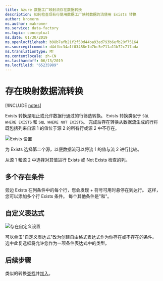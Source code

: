 ```yaml
---
title: Azure 数据工厂映射流存在数据转换
description: 如何检查现有行使用数据工厂映射数据的流使用 Exists 转换
author: kromerm
ms.author: makromer
ms.service: data-factory
ms.topic: conceptual
ms.date: 01/30/2019
ms.openlocfilehash: b98b7afb21f2f50d44ba93ed793b6efb20f75164
ms.sourcegitcommit: d4dfbc34a1f03488e1b7bc5e711a11b72c717ada
ms.translationtype: MT
ms.contentlocale: zh-CN
ms.lasthandoff: 06/13/2019
ms.locfileid: "65235989"
---
```

# <a name="mapping-data-flow-exists-transformation"></a>存在映射数据流转换

[!INCLUDE [notes](../../includes/data-factory-data-flow-preview.md)]

Exists 转换是阻止或允许数据行通过的行筛选转换。 Exists 转换类似于 ```SQL WHERE EXISTS``` 和 ```SQL WHERE NOT EXISTS```。 完成后存在转换从数据流生成的行将既包括列来自源 1 的值位于源 2 的所有行或源 2 中不存在。

![Exists 设置](media/data-flow/exists.png "exists 1")

为 Exists 选择第二个源，以便数据流可以将流 1 的值与流 2 进行比较。

从源 1 和源 2 中选择对其值进行 Exists 或 Not Exists 检查的列。

## <a name="multiple-exists-conditions"></a>多个存在条件

旁边 Exists 在列条件中的每个行，您会发现 + 符号可用时悬停在到达行。 这样，您可以添加多个行 Exists 条件。 每个其他条件是"和"。

## <a name="custom-expression"></a>自定义表达式

![存在自定义设置](media/data-flow/exists1.png "存在自定义")

可以单击"自定义表达式"改为创建自由格式表达式作为你存在或不存在的条件。 选中此复选框将允许您作为一项条件表达式中的类型。

## <a name="next-steps"></a>后续步骤

类似的转换[查找](data-flow-lookup.md)并[加入](data-flow-join.md)。
